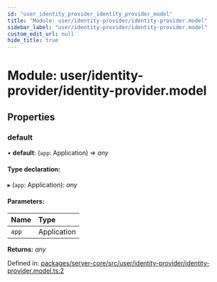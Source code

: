 ```yaml
---
id: "user_identity_provider_identity_provider_model"
title: "Module: user/identity-provider/identity-provider.model"
sidebar_label: "user/identity-provider/identity-provider.model"
custom_edit_url: null
hide_title: true
---
```


# Module: user/identity-provider/identity-provider.model

## Properties

### default

• **default**: (`app`: Application) => *any*

#### Type declaration:

▸ (`app`: Application): *any*

#### Parameters:

Name | Type |
:------ | :------ |
`app` | Application |

**Returns:** *any*

Defined in: [packages/server-core/src/user/identity-provider/identity-provider.model.ts:2](https://github.com/xr3ngine/xr3ngine/blob/a16a45d7e/packages/server-core/src/user/identity-provider/identity-provider.model.ts#L2)

